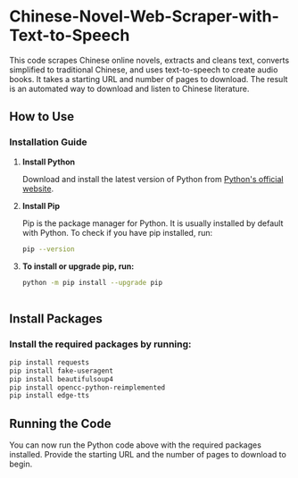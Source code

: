 # Chinese-Novel-Web-Scraper-with-Text-to-Speech

This code scrapes Chinese online novels, extracts and cleans text, converts simplified to traditional Chinese, and uses text-to-speech to create audio books. It takes a starting URL and number of pages to download. The result is an automated way to download and listen to Chinese literature.

## How to Use

### Installation Guide

1. **Install Python**

   Download and install the latest version of Python from [Python's official website](https://www.python.org/downloads/).

2. **Install Pip**

   Pip is the package manager for Python. It is usually installed by default with Python. To check if you have pip installed, run:
   ```sh
   pip --version  

3. **To install or upgrade pip, run:**
   ```sh
   python -m pip install --upgrade pip
  
## **Install  Packages**  
   
  ###  Install the required packages by running:  
  ```sh
  pip install requests  
  pip install fake-useragent  
  pip install beautifulsoup4  
  pip install opencc-python-reimplemented  
  pip install edge-tts
   ```
## **Running the Code**  
You can now run the Python code above with the required packages installed. Provide the starting URL and the number of pages to download to begin.
